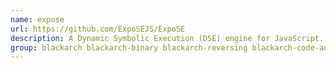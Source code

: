 ```yaml
---
name: expose
url: https://github.com/ExpoSEJS/ExpoSE
description: A Dynamic Symbolic Execution (DSE) engine for JavaScript.
group: blackarch blackarch-binary blackarch-reversing blackarch-code-audit
---
```

